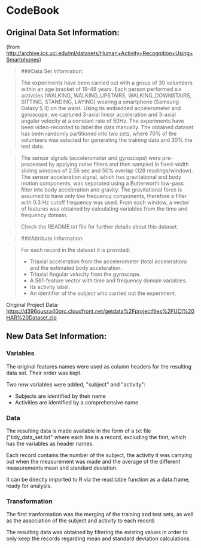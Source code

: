 # CodeBook

## Original Data Set Information: 
(from http://archive.ics.uci.edu/ml/datasets/Human+Activity+Recognition+Using+Smartphones)

> ###Data Set Information:

> The experiments have been carried out with a group of 30 volunteers within an age bracket of 19-48 years. Each person performed six activities (WALKING, WALKING_UPSTAIRS, WALKING_DOWNSTAIRS, SITTING, STANDING, LAYING) wearing a smartphone (Samsung Galaxy S II) on the waist. Using its embedded accelerometer and gyroscope, we captured 3-axial linear acceleration and 3-axial angular velocity at a constant rate of 50Hz. The experiments have been video-recorded to label the data manually. The obtained dataset has been randomly partitioned into two sets, where 70% of the volunteers was selected for generating the training data and 30% the test data. 

> The sensor signals (accelerometer and gyroscope) were pre-processed by applying noise filters and then sampled in fixed-width sliding windows of 2.56 sec and 50% overlap (128 readings/window). The sensor acceleration signal, which has gravitational and body motion components, was separated using a Butterworth low-pass filter into body acceleration and gravity. The gravitational force is assumed to have only low frequency components, therefore a filter with 0.3 Hz cutoff frequency was used. From each window, a vector of features was obtained by calculating variables from the time and frequency domain. 

> Check the README.txt file for further details about this dataset.


> ###Attribute Information:

> For each record in the dataset it is provided: 
> - Triaxial acceleration from the accelerometer (total acceleration) and the estimated body acceleration. 
> - Triaxial Angular velocity from the gyroscope. 
> - A 561-feature vector with time and frequency domain variables. 
> - Its activity label. 
> - An identifier of the subject who carried out the experiment.

Original Project Data: https://d396qusza40orc.cloudfront.net/getdata%2Fprojectfiles%2FUCI%20HAR%20Dataset.zip

## New Data Set Information:

### Variables
The original features names were used as column headers for the resulting data set. Their order was kept.

Two new variables were added, "subject" and "activity":
- Subjects are identified by their name
- Activities are identified by a comprehensive name

### Data
The resulting data is made available in the form of a txt file ("tidy_data_set.txt" where each line is a record, excluding the first, which has the variables as header names.

Each record contains the number of the subject, the activity it was carrying out when the measurement was made and the average of the different measurements mean and standard deviation.

It can be directly imported to R via the read.table function as a data.frame, ready for analysis.

### Transformation
The first tranformation was the merging of the training and test sets, as well as the association of the subject and activity to each record.

The resulting data was obtained by filtering the existing values in order to only keep the records regarding mean and standard deviation calculations.
